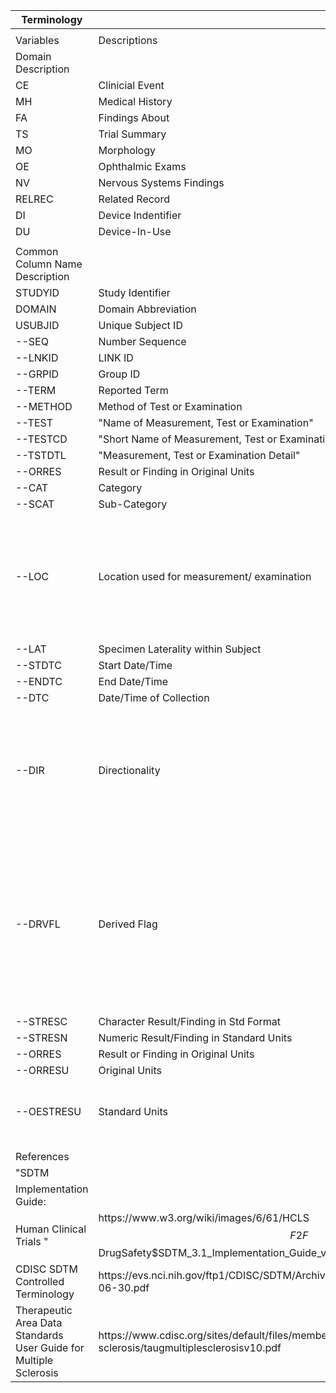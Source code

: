 | Terminology                                                       |                                                                                                                   |                                                                                                                                          |
|-------------------------------------------------------------------|-------------------------------------------------------------------------------------------------------------------|------------------------------------------------------------------------------------------------------------------------------------------|
|                                                                   |                                                                                                                   |                                                                                                                                          |
| Variables                                                         | Descriptions                                                                                                      | Remarks                                                                                                                                  |
| Domain Description                                                |                                                                                                                   |                                                                                                                                          |
| CE                                                                | Clinicial Event                                                                                                   |                                                                                                                                          |
| MH                                                                | Medical History                                                                                                   |                                                                                                                                          |
| FA                                                                | Findings About                                                                                                    |                                                                                                                                          |
| TS                                                                | Trial Summary                                                                                                     |                                                                                                                                          |
| MO                                                                | Morphology                                                                                                        |                                                                                                                                          |
| OE                                                                | Ophthalmic Exams                                                                                                  |                                                                                                                                          |
| NV                                                                | Nervous Systems Findings                                                                                          |                                                                                                                                          |
| RELREC                                                            | Related Record                                                                                                    |                                                                                                                                          |
| DI                                                                | Device Indentifier                                                                                                |                                                                                                                                          |
| DU                                                                | Device\-In\-Use                                                                                                   |                                                                                                                                          |
|                                                                   |                                                                                                                   |                                                                                                                                          |
| Common Column Name Description                                    |                                                                                                                   |                                                                                                                                          |
| STUDYID                                                           | Study Identifier                                                                                                  |                                                                                                                                          |
| DOMAIN                                                            | Domain Abbreviation                                                                                               |                                                                                                                                          |
| USUBJID                                                           | Unique Subject ID                                                                                                 |                                                                                                                                          |
| \-\-SEQ                                                           | Number Sequence                                                                                                   |                                                                                                                                          |
| \-\-LNKID                                                         | LINK ID                                                                                                           |                                                                                                                                          |
| \-\-GRPID                                                         | Group ID                                                                                                          |                                                                                                                                          |
| \-\-TERM                                                          | Reported Term                                                                                                     |                                                                                                                                          |
| \-\-METHOD                                                        | Method of Test or Examination                                                                                     |                                                                                                                                          |
| \-\-TEST                                                          | "Name of Measurement, Test or Examination"                                                                        |                                                                                                                                          |
| \-\-TESTCD                                                        | "Short Name of Measurement, Test or Examination"                                                                  |                                                                                                                                          |
| \-\-TSTDTL                                                        | "Measurement, Test or Examination Detail"                                                                         |                                                                                                                                          |
| \-\-ORRES                                                         | Result or Finding in Original Units                                                                               |                                                                                                                                          |
| \-\-CAT                                                           | Category                                                                                                          |                                                                                                                                          |
| \-\-SCAT                                                          | Sub\-Category                                                                                                     |                                                                                                                                          |
| \-\-LOC                                                           | Location used for measurement/ examination                                                                        | "Qualifier for anatomical locationor specimen further detailing laterality\. Examples: RIGHT, LEFT, BILATERAL"                           |
| \-\-LAT                                                           | Specimen Laterality within Subject                                                                                |                                                                                                                                          |
| \-\-STDTC                                                         | Start Date/Time                                                                                                   |                                                                                                                                          |
| \-\-ENDTC                                                         | End Date/Time                                                                                                     |                                                                                                                                          |
| \-\-DTC                                                           | Date/Time of Collection                                                                                           |                                                                                                                                          |
| \-\-DIR                                                           | Directionality                                                                                                    | "anatomical location or specimen further detailing directionality\. Examples: ANTERIOR, LOWER, PROXIMAL\."                               |
| \-\-DRVFL                                                         | Derived Flag                                                                                                      | Used to indicate a derived record \(record that represents the average of other records such as a computed baseline\)\. Either Y or NULL |
| \-\-STRESC                                                        | Character Result/Finding in Std Format                                                                            |                                                                                                                                          |
| \-\-STRESN                                                        | Numeric Result/Finding in Standard Units                                                                          |                                                                                                                                          |
| \-\-ORRES                                                         | Result or Finding in Original Units                                                                               |                                                                                                                                          |
| \-\-ORRESU                                                        | Original Units                                                                                                    |                                                                                                                                          |
| \-\-OESTRESU                                                      | Standard Units                                                                                                    | Standardised unit used for \-\-STRESC and \-\-STRESN\.                                                                                   |
|                                                                   |                                                                                                                   |                                                                                                                                          |
| References                                                        |                                                                                                                   |                                                                                                                                          |
| "SDTM                                                             |                                                                                                                   |                                                                                                                                          |
| Implementation Guide:                                             |                                                                                                                   |                                                                                                                                          |
| Human Clinical Trials  "                                          | https://www\.w3\.org/wiki/images/6/61/HCLS$$F2F$$DrugSafety$SDTM\_3\.1\_Implementation\_Guide\_v1\_01\.pdf        |                                                                                                                                          |
| CDISC SDTM Controlled Terminology                                 | https://evs\.nci\.nih\.gov/ftp1/CDISC/SDTM/Archive/SDTM%20Terminology%202017\-06\-30\.pdf                         |                                                                                                                                          |
| Therapeutic Area Data Standards User Guide for Multiple Sclerosis | https://www\.cdisc\.org/sites/default/files/members/standard/ta/multiple\-sclerosis/taugmultiplesclerosisv10\.pdf |                                                                                                                                          |
